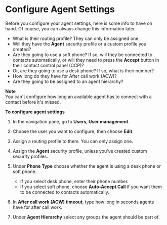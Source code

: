 # Configure Agent Settings<a name="configure-agents"></a>

Before you configure your agent settings, here is some info to have on hand\. Of course, you can always change this information later\. 
+ What is their routing profile? They can only be assigned one\. 
+ Will they have the **Agent** security profile or a custom profile you created? 
+ Are they going to use a soft phone? If so, will they be connected to contacts automatically, or will they need to press the **Accept** button in their contact control panel \(CCP\)?
+ Or, are they going to use a desk phone? If so, what is their number?
+  How long do they have for After call work \(ACW\)?
+ Are they going to be assigned to an agent hierarchy?

**Note**  
You can't configure how long an available agent has to connect with a contact before it's missed\. 

**To configure agent settings**

1. In the navigation pane, go to **Users, User management**\.

1. Choose the user you want to configure, then choose **Edit**\.

1. Assign a routing profile to them\. You can only assign one\.

1. Assign the **Agent** security profile, unless you've created custom security profiles\.

1. Under **Phone Type** choose whether the agent is using a desk phone or soft phone\. 
   + If you select desk phone, enter their phone number\.
   + If you select soft phone, choose **Auto\-Accept Call** if you want them to be connected to contacts automatically\. 

1. In **After call work \(ACW\) timeout**, type how long in seconds agents have for after call work\.

1. Under **Agent Hierarchy** select any groups the agent should be part of\.